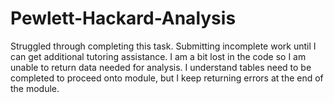 # Pewlett-Hackard-Analysis
Struggled through completing this task. Submitting incomplete work until I can get additional tutoring assistance. I am a bit lost in the code so I am unable to return data needed for analysis. I understand tables need to be completed to proceed onto module, but I keep returning errors at the end of the module.
